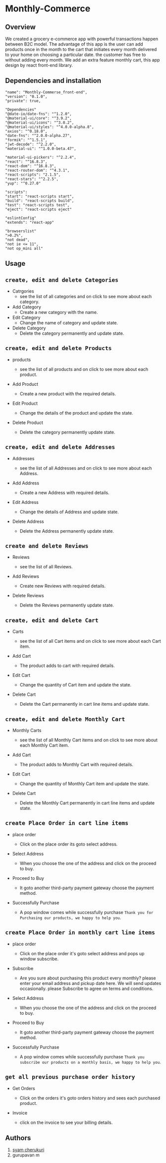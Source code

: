 # Monthly-Commerce

## Overview

We created a grocery e-commerce app with powerful transactions happen between B2C model. The advantage of this app is the user can add products once in the month to the cart that initiates every month delivered to your home on choosing a particular date. the customer has free to without adding every month. We add an extra feature monthly cart, this app design by react front-end library.

## Dependencies and installation

    "name": "Monthly-Commerse_front-end",
    "version": "0.1.0",
    "private": true,

    "Dependencies"
    "@date-io/date-fns": "^1.2.0",
    "@material-ui/core": "^3.9.2",
    "@material-ui/icons": "^3.0.2",
    "@material-ui/styles": "^4.0.0-alpha.8",
    "axios": "^0.18.0",
    "date-fns": "^2.0.0-alpha.27",
    "formik": "^1.5.1",
    "jwt-decode": "^2.2.0",
    "material-ui": "^1.0.0-beta.47",

    "material-ui-pickers": "^2.2.4",
    "react": "^16.8.3",
    "react-dom": "^16.8.3",
    "react-router-dom": "^4.3.1",
    "react-scripts": "2.1.5",
    "react-stars": "^2.2.5",
    "yup": "^0.27.0"

    "scripts":
    "start": "react-scripts start",
    "build": "react-scripts build",
    "test": "react-scripts test",
    "eject": "react-scripts eject"

    "eslintConfig"
    "extends": "react-app"

    "browserslist"
    ">0.2%",
    "not dead",
    "not ie <= 11",
    "not op_mini all"

## Usage

## `create, edit and delete Categories`

- Catrgories
  - see the list of all categories and on click to see more about each category.
- Add Category
  - Create a new category with the name.
- Edit Category
  - Change the name of category and update state.
- Delete Category
  - Delete the category permanently and update state.

## `create, edit and delete Products`

- products
  - see the list of all products and on click to see more about each product.
- Add Product
  - Create a new product with the required details.
- Edit Product
  - Change the details of the product and update the state.
- Delete Product

  - Delete the category permanently update state.

## `create, edit and delete Addresses`

- Addresses
  - see the list of all Addresses and on click to see more about each Address.
- Add Address
  - Create a new Address with required details.
- Edit Address
  - Change the details of Address and update state.
- Delete Address

  - Delete the Address permanently update state.

## `create and delete Reviews`

- Reviews
  - see the list of all Reviews.
- Add Reviews
  - Create new Reviews with required details.
- Delete Reviews

  - Delete the Reviews permanently update state.

## `create, edit and delete Cart`

- Carts
  - see the list of all Cart items and on click to see more about each Cart item.
- Add Cart
  - The product adds to cart with required details.
- Edit Cart
  - Change the quantity of Cart item and update the state.
- Delete Cart

  - Delete the Cart permanently in cart line items and update state.

## `create, edit and delete Monthly Cart`

- Monthly Carts
  - see the list of all Monthly Cart items and on click to see more about each Monthly Cart item.
- Add Cart
  - The product adds to Monthly Cart with required details.
- Edit Cart
  - Change the quantity of Monthly Cart item and update the state.
- Delete Cart

  - Delete the Monthly Cart permanently in cart line items and update state.

## `create Place Order in cart line items`

- place order
  - Click on the place order its goto select address.
- Select Address
  - When you choose the one of the address and click on the proceed to buy.
- Proceed to Buy
  - It goto another third-party payment gateway choose the payment method.
- Successfully Purchase

  - A pop window comes while successfully purchase `Thank you for Purchasing our products, we happy to help you`.

## `create Place Order in monthly cart line items`

- place order
  - Click on the place order it's goto select address and pops up window subscribe.
- Subscribe
  - Are you sure about purchasing this product every monthly? please enter your email address and pickup date here. We
    will send updates occasionally. please Subscribe to agree on terms and conditions.
- Select Address
  - When you choose the one of the address and click on the proceed to buy.
- Proceed to Buy
  - It goto another third-party payment gateway choose the payment method.
- Successfully Purchase

  - A pop window comes while successfully purchase `Thank you subscribe our products on a monthly basis, we happy to help you`.

## `get all previous purchase order history`

- Get Orders
  - Click on the orders it's goto orders history and sees each purchased product.
- Invoice

  - click on the invoice to see your billing details.

## Authors

1.  [syam cherukuri](https://shyamsha.github.io)
2.  gurupavan m
